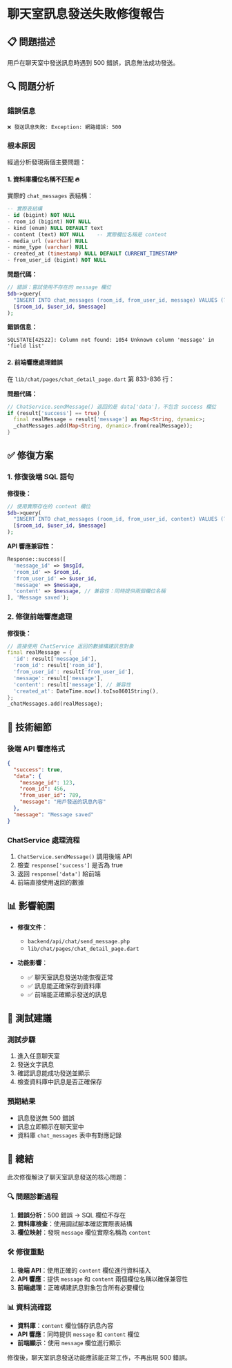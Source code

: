 # 聊天室訊息發送失敗修復報告

## 📋 **問題描述**

用戶在聊天室中發送訊息時遇到 500 錯誤，訊息無法成功發送。

## 🔍 **問題分析**

### **錯誤信息**
```
❌ 發送訊息失敗: Exception: 網路錯誤: 500
```

### **根本原因**

經過分析發現兩個主要問題：

#### **1. 資料庫欄位名稱不匹配** 🔥
實際的 `chat_messages` 表結構：
```sql
-- 實際表結構
- id (bigint) NOT NULL 
- room_id (bigint) NOT NULL 
- kind (enum) NULL DEFAULT text
- content (text) NOT NULL    -- 實際欄位名稱是 content
- media_url (varchar) NULL 
- mime_type (varchar) NULL 
- created_at (timestamp) NULL DEFAULT CURRENT_TIMESTAMP
- from_user_id (bigint) NOT NULL 
```

**問題代碼：**
```php
// 錯誤：嘗試使用不存在的 message 欄位
$db->query(
  "INSERT INTO chat_messages (room_id, from_user_id, message) VALUES (?, ?, ?)",
  [$room_id, $user_id, $message]
);
```

**錯誤信息：**
```
SQLSTATE[42S22]: Column not found: 1054 Unknown column 'message' in 'field list'
```

#### **2. 前端響應處理錯誤**
在 `lib/chat/pages/chat_detail_page.dart` 第 833-836 行：

**問題代碼：**
```dart
// ChatService.sendMessage() 返回的是 data['data']，不包含 success 欄位
if (result['success'] == true) {
  final realMessage = result['message'] as Map<String, dynamic>;
  _chatMessages.add(Map<String, dynamic>.from(realMessage));
}
```

## ✅ **修復方案**

### **1. 修復後端 SQL 語句**

**修復後：**
```php
// 使用實際存在的 content 欄位
$db->query(
  "INSERT INTO chat_messages (room_id, from_user_id, content) VALUES (?, ?, ?)",
  [$room_id, $user_id, $message]
);
```

**API 響應兼容性：**
```php
Response::success([
  'message_id' => $msgId,
  'room_id' => $room_id,
  'from_user_id' => $user_id,
  'message' => $message,
  'content' => $message, // 兼容性：同時提供兩個欄位名稱
], 'Message saved');
```

### **2. 修復前端響應處理**

**修復後：**
```dart
// 直接使用 ChatService 返回的數據構建訊息對象
final realMessage = {
  'id': result['message_id'],
  'room_id': result['room_id'],
  'from_user_id': result['from_user_id'],
  'message': result['message'],
  'content': result['message'], // 兼容性
  'created_at': DateTime.now().toIso8601String(),
};
_chatMessages.add(realMessage);
```

## 🔧 **技術細節**

### **後端 API 響應格式**
```json
{
  "success": true,
  "data": {
    "message_id": 123,
    "room_id": 456,
    "from_user_id": 789,
    "message": "用戶發送的訊息內容"
  },
  "message": "Message saved"
}
```

### **ChatService 處理流程**
1. `ChatService.sendMessage()` 調用後端 API
2. 檢查 `response['success']` 是否為 true
3. 返回 `response['data']` 給前端
4. 前端直接使用返回的數據

## 📊 **影響範圍**

- **修復文件**：
  - `backend/api/chat/send_message.php`
  - `lib/chat/pages/chat_detail_page.dart`

- **功能影響**：
  - ✅ 聊天室訊息發送功能恢復正常
  - ✅ 訊息能正確保存到資料庫
  - ✅ 前端能正確顯示發送的訊息

## 🧪 **測試建議**

### **測試步驟**
1. 進入任意聊天室
2. 發送文字訊息
3. 確認訊息能成功發送並顯示
4. 檢查資料庫中訊息是否正確保存

### **預期結果**
- 訊息發送無 500 錯誤
- 訊息立即顯示在聊天室中
- 資料庫 `chat_messages` 表中有對應記錄

## 📝 **總結**

此次修復解決了聊天室訊息發送的核心問題：

### **🔍 問題診斷過程**
1. **錯誤分析**：500 錯誤 → SQL 欄位不存在
2. **資料庫檢查**：使用調試腳本確認實際表結構
3. **欄位映射**：發現 `message` 欄位實際名稱為 `content`

### **🛠️ 修復重點**
1. **後端 API**：使用正確的 `content` 欄位進行資料插入
2. **API 響應**：提供 `message` 和 `content` 兩個欄位名稱以確保兼容性
3. **前端處理**：正確構建訊息對象包含所有必要欄位

### **📊 資料流確認**
- **資料庫**：`content` 欄位儲存訊息內容
- **API 響應**：同時提供 `message` 和 `content` 欄位
- **前端顯示**：使用 `message` 欄位進行顯示

修復後，聊天室訊息發送功能應該能正常工作，不再出現 500 錯誤。
